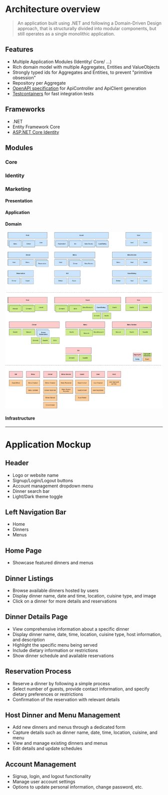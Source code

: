 # Architecture overview

> An application built using .NET and following a Domain-Driven Design approach, that is
> structurally divided into modular components, but still operates as a single monolithic
> application.

## Features

- Multiple Application Modules (Identity/ Core/ ...)
- Rich domain model with multiple Aggregates, Entities and ValueObjects
- Strongly typed ids for Aggregates and Entities, to prevent "primitive obsession"
- Repository per Aggregate
- [OpenAPI specification](https://swagger.io/specification/) for ApiController and ApiClient
  generation
- [Testcontainers](https://dotnet.testcontainers.org/) for fast integration tests

## Frameworks

- .NET
- Entity Framework Core
- [ASP.NET Core Identity](https://learn.microsoft.com/en-us/aspnet/core/security/authentication/identity)

## Modules

### Core

### Identity

### Marketing

#### Presentation

#### Application

#### Domain

![Core-Overview-Domain](./Modules/Core/Core-Overview-Domain.drawio.png)

#### Infrastructure

---

# Application Mockup

## Header

- Logo or website name
- Signup/Login/Logout buttons
- Account management dropdown menu
- Dinner search bar
- Light/Dark theme toggle

## Left Navigation Bar

- Home
- Dinners
- Menus

## Home Page

- Showcase featured dinners and menus

## Dinner Listings

- Browse available dinners hosted by users
- Display dinner name, date and time, location, cuisine type, and image
- Click on a dinner for more details and reservations

## Dinner Details Page

- View comprehensive information about a specific dinner
- Display dinner name, date, time, location, cuisine type, host information, and description
- Highlight the specific menu being served
- Include dietary information or restrictions
- Show dinner schedule and available reservations

## Reservation Process

- Reserve a dinner by following a simple process
- Select number of guests, provide contact information, and specify dietary preferences or
  restrictions
- Confirmation of the reservation with relevant details

## Host Dinner and Menu Management

- Add new dinners and menus through a dedicated form
- Capture details such as dinner name, date, time, location, cuisine, and menu
- View and manage existing dinners and menus
- Edit details and update schedules

## Account Management

- Signup, login, and logout functionality
- Manage user account settings
- Options to update personal information, change password, etc.